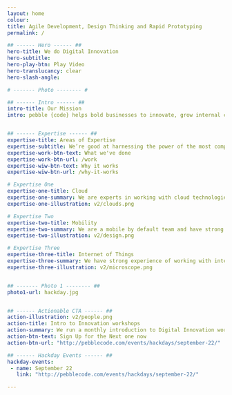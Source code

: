 ```yaml
---
layout: home
colour:
title: Agile Development, Design Thinking and Rapid Prototyping
permalink: /

## ------ Hero ------ ##
hero-title: We do Digital Innovation
hero-subtitle:
hero-play-btn: Play Video
hero-translucancy: clear
hero-slash-angle:

# ------- Photo -------- #

## ------ Intro ------ ##
intro-title: Our Mission
intro: pebble {code} helps bold businesses to innovate, grow internal capabilities and create digital products that customers love. From start-ups to global enterprises our clients hire us for digital acceleration and innovation.


## ------ Expertise ------ ##
expertise-title: Areas of Expertise
expertise-subtitle: We’re good at harnessing the power of the most complex tools and technologies and applying these to solve business problems.
expertise-work-btn-text: What we've done
expertise-work-btn-url: /work
expertise-wiw-btn-text: Why it works
expertise-wiw-btn-url: /why-it-works

# Expertise One
expertise-one-title: Cloud
expertise-one-summary: We are experts in working with cloud technologies and have experience of configuring, automating and managing Amazon Web Services, Azure, Rackspace and even some old school bare metal.
expertise-one-illustration: v2/clouds.png

# Expertise Two
expertise-two-title: Mobility
expertise-two-summary: We are a mobile by default team and have strong expertise in design and development for mobile. We are excited by progressive web apps and the blurring between native and web.
expertise-two-illustration: v2/design.png

# Expertise Three
expertise-three-title: Internet of Things
expertise-three-summary: We have strong experience of working with internet-enabled hardware including firmware. We have worked with Bluetooth Low Energy, Light Bulbs, Rasperry Pis and Sensors.
expertise-three-illustration: v2/microscope.png


## ------- Photo 1 -------- ##
photo1-url: hackday.jpg


## ------ Actionable CTA ------ ##
action-illustration: v2/people.png
action-title: Intro to Innovation workshops
action-summary: We run a monthly introduction to Digital Innovation workshop at pebble HQ. This is a practical workshop on techniques that can make your organisation more innovative.
action-btn-text: Sign Up for the Next one now
action-btn-url: "http://pebblecode.com/events/hackdays/september-22/"

## ------ Hackday Events ------ ##
hackday-events:
 - name: September 22
   link: "http://pebblecode.com/events/hackdays/september-22/"

---
```

